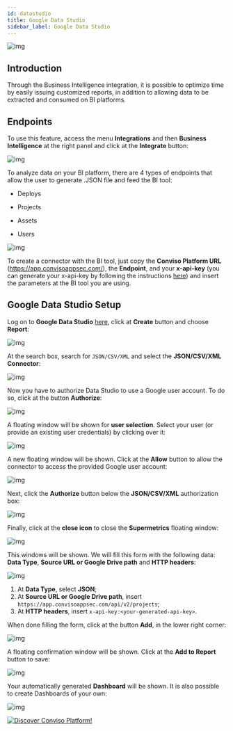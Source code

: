 ```yaml
---
id: datastudio
title: Google Data Studio
sidebar_label: Google Data Studio
---
```


<div style={{textAlign: 'center'}}>

![img](../../static/img/datastudio.png)

</div>

## Introduction

Through the Business Intelligence integration, it is possible to optimize time by easily issuing customized reports, in addition to allowing data to be extracted and consumed on BI platforms.

## Endpoints

To use this feature, access the menu **Integrations** and then **Business Intelligence** at the right panel and click at the **Integrate** button:

<div style={{textAlign: 'center'}}>

![img](../../static/img/bi-img1.png)

</div>

To analyze data on your BI platform, there are 4 types of endpoints that allow the user to generate .JSON file and feed the BI tool: 

- Deploys

- Projects

- Assets

- Users

<div style={{textAlign: 'center'}}>

![img](../../static/img/bi-img2.png)

</div>

To create a connector with the BI tool, just copy the **Conviso Platform URL** (https://app.convisoappsec.com/), the **Endpoint**, and your **x-api-key** (you can generate your x-api-key by following the instructions [here](../../api/generate-apikey)) and insert the parameters at the BI tool you are using.

## Google Data Studio Setup

Log on to **Google Data Studio** [here](https://datastudio.google.com/), click at **Create** button and choose **Report**:

<div style={{textAlign: 'center'}}>

![img](../../static/img/datastudio-img1.png)

</div>

At the search box, search for ```JSON/CSV/XML``` and select the **JSON/CSV/XML Connector**:

<div style={{textAlign: 'center'}}>

![img](../../static/img/datastudio-img2.png)

</div>

Now you have to authorize Data Studio to use a Google user account. To do so, click at the button **Authorize**:

<div style={{textAlign: 'center'}}>

![img](../../static/img/datastudio-img3.png)

</div>

A floating window will be shown for **user selection**. Select your user (or provide an existing user credentials) by clicking over it:

<div style={{textAlign: 'center'}}>

![img](../../static/img/datastudio-img4.png)

</div>

A new floating window will be shown. Click at the **Allow** button to allow the connector to access the provided Google user account: 

<div style={{textAlign: 'center'}}>

![img](../../static/img/datastudio-img5.png)

</div>

Next, click the **Authorize** button below the **JSON/CSV/XML** authorization box:

<div style={{textAlign: 'center'}}>

![img](../../static/img/datastudio-img6.png)

</div>

Finally, click at the **close icon** to close the **Supermetrics** floating window:

<div style={{textAlign: 'center'}}>

![img](../../static/img/datastudio-img7.png)

</div>

This windows will be shown. We will fill this form with the following data: **Data Type**, **Source URL or Google Drive path** and **HTTP headers**: 

<div style={{textAlign: 'center'}}>

![img](../../static/img/datastudio-img8.png)

</div>

1. At **Data Type**, select **JSON**;
2. At **Source URL or Google Drive path**, insert ```https://app.convisoappsec.com/api/v2/projects```;
3. At **HTTP headers**, insert ```x-api-key:<your-generated-api-key>```.

When done filling the form, click at the button **Add**, in the lower right corner:

<div style={{textAlign: 'center'}}>

![img](../../static/img/datastudio-img9.png)

</div>

A floating confirmation window will be shown. Click at the **Add to Report** button to save:

<div style={{textAlign: 'center'}}>

![img](../../static/img/datastudio-img10.png)

</div>

Your automatically generated **Dashboard** will be shown. It is also possible to create Dashboards of your own:

<div style={{textAlign: 'center'}}>

![img](../../static/img/datastudio-img11.png)

</div>

[![Discover Conviso Platform!](https://no-cache.hubspot.com/cta/default/5613826/interactive-125788977029.png)](https://cta-service-cms2.hubspot.com/web-interactives/public/v1/track/redirect?encryptedPayload=AVxigLKtcWzoFbzpyImNNQsXC9S54LjJuklwM39zNd7hvSoR%2FVTX%2FXjNdqdcIIDaZwGiNwYii5hXwRR06puch8xINMyL3EXxTMuSG8Le9if9juV3u%2F%2BX%2FCKsCZN1tLpW39gGnNpiLedq%2BrrfmYxgh8G%2BTcRBEWaKasQ%3D&webInteractiveContentId=125788977029&portalId=5613826)